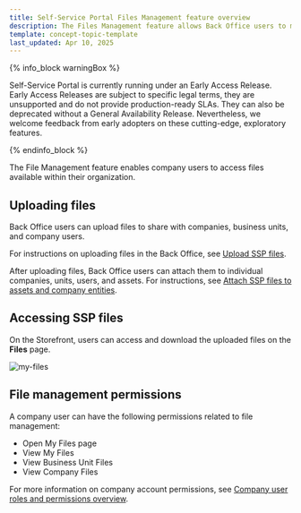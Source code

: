 ```yaml
---
title: Self-Service Portal Files Management feature overview
description: The Files Management feature allows Back Office users to manage files within the company.
template: concept-topic-template
last_updated: Apr 10, 2025
---
```


{% info_block warningBox %}

Self-Service Portal is currently running under an Early Access Release. Early Access Releases are subject to specific legal terms, they are unsupported and do not provide production-ready SLAs. They can also be deprecated without a General Availability Release. Nevertheless, we welcome feedback from early adopters on these cutting-edge, exploratory features.

{% endinfo_block %}

The File Management feature enables company users to access files available within their organization.



## Uploading files

Back Office users can upload files to share with companies, business units, and company users.

For instructions on uploading files in the Back Office, see [Upload SSP files](/docs/pbc/all/self-service-portal/202505.0/manage-in-the-back-office/back-office-upload-ssp-files.html).

After uploading files, Back Office users can attach them to individual companies, units, users, and assets. For instructions, see [Attach SSP files to assets and company entities](/docs/pbc/all/self-service-portal/202505.0/manage-in-the-back-office/back-office-attach-ssp-files-to-assets-and-entities.html).


## Accessing SSP files

On the Storefront, users can access and download the uploaded files on the **Files** page.

![my-files](https://spryker.s3.eu-central-1.amazonaws.com/docs/pbc/all/self-service-portal/ssp-file-management-feature-overview.md/my-files.png)


## File management permissions

A company user can have the following permissions related to file management:

- Open My Files page
- View My Files
- View Business Unit Files
- View Company Files

For more information on company account permissions, see [Company user roles and permissions overview](/docs/pbc/all/customer-relationship-management/202410.0/base-shop/company-account-feature-overview/company-user-roles-and-permissions-overview).




























































